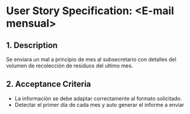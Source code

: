 
# User Story Specification: <E-mail mensual\>

## 1.	Description
Se enviara un mal a principio de mes al subsecretario con detalles del volumen de recolección de residuos del ultimo mes.
## 2.	Acceptance Criteria

- La información se debe adaptar correctamente al formato solicitado.
- Detectar el primer día de cada mes y auto generar el informe a enviar
